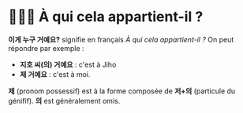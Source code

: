 # 🤷🏽‍♂️ À qui cela appartient-il ?

**이게 누구 거예요?** signifie en français *À qui cela appartient-il ?*
On peut répondre par exemple :

- **지호 씨(의) 거예요** : c'est à Jiho
- **제 거예요** : c'est à moi.

**제** (pronom possessif) est à la forme composée de **저+의** (particule du génifif).
**의** est généralement omis.
